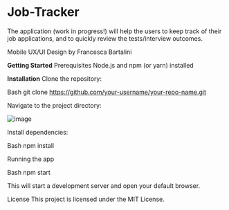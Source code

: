 # Job-Tracker
The application (work in progress!) will help the users to keep track of their job applications, and to quickly review the tests/interview outcomes.

Mobile UX/UI Design by Francesca Bartalini

**Getting Started**
Prerequisites
Node.js and npm (or yarn) installed

**Installation**
Clone the repository:

Bash
git clone https://github.com/your-username/your-repo-name.git

Navigate to the project directory:

![image](https://github.com/user-attachments/assets/a901d992-9ea1-44af-8a10-d3dbff189a74)



Install dependencies:

Bash
npm install


Running the app

Bash
npm start

This will start a development server and open your default browser.

License
This project is licensed under the MIT License.
